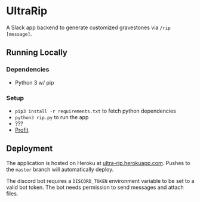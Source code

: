 # UltraRip

A Slack app backend to generate customized gravestones via `/rip [message]`.

## Running Locally

### Dependencies
* Python 3 w/ pip

### Setup
* `pip3 install -r requirements.txt` to fetch python dependencies
* `python3 rip.py` to run the app
* ???
* [Profit](http://localhost:5000/gen_img?text=Hey%20it%20works)

## Deployment

The application is hosted on Heroku at [ultra-rip.herokuapp.com](ultra-rip.herokuapp.com).
Pushes to the `master` branch will automatically deploy.

The discord bot requires a `DISCORD_TOKEN` environment variable to be set to a valid bot
token. The bot needs permission to send messages and attach files.

